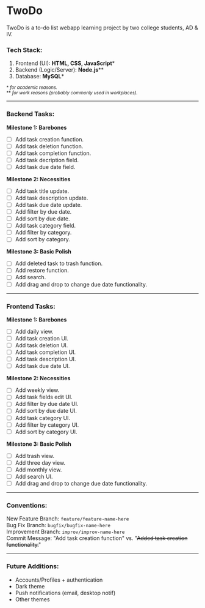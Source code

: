 # TwoDo
TwoDo is a to-do list webapp learning project by two college students, AD &amp; IV.

### Tech Stack:
1. Frontend (UI): **HTML, CSS, JavaScript***
2. Backend (Logic/Server): **Node.js****
3. Database: **MySQL*** <br/>

<sub>\* _for academic reasons._ <br/>
\*\* _for work reasons (probably commonly used in workplaces)._</sub>

-----
### Backend Tasks:
**Milestone 1: Barebones**
- [ ] Add task creation function.
- [ ] Add task deletion function.
- [ ] Add task completion function.
- [ ] Add task decription field.
- [ ] Add task due date field.<br/>

**Milestone 2: Necessities**
- [ ] Add task title update.
- [ ] Add task description update.
- [ ] Add task due date update.
- [ ] Add filter by due date.
- [ ] Add sort by due date.
- [ ] Add task category field.
- [ ] Add filter by category.
- [ ] Add sort by category. <br/>

**Milestone 3: Basic Polish**
- [ ] Add deleted task to trash function.
- [ ] Add restore function.
- [ ] Add search.
- [ ] Add drag and drop to change due date functionality.

-----
### Frontend Tasks:
**Milestone 1: Barebones**
- [ ] Add daily view.
- [ ] Add task creation UI.
- [ ] Add task deletion UI.
- [ ] Add task completion UI.
- [ ] Add task description UI.
- [ ] Add task due date UI. <br/>

**Milestone 2: Necessities**
- [ ] Add weekly view.
- [ ] Add task fields edit UI.
- [ ] Add filter by due date UI.
- [ ] Add sort by due date UI.
- [ ] Add task category UI.
- [ ] Add filter by category UI.
- [ ] Add sort by category UI. <br/>

**Milestone 3: Basic Polish**
- [ ] Add trash view.
- [ ] Add three day view.
- [ ] Add monthly view.
- [ ] Add search UI.
- [ ] Add drag and drop to change due date functionality.

-----
### Conventions:
New Feature Branch: `feature/feature-name-here` <br/>
Bug Fix Branch: `bugfix/bugfix-name-here` <br/>
Improvement Branch: `improv/improv-name-here` <br/>
Commit Message: "Add task creation function" vs. "~~Added task creation functionality.~~" <br/>

-----
### Future Additions:
- Accounts/Profiles + authentication
- Dark theme
- Push notifications (email, desktop notif)
- Other themes
